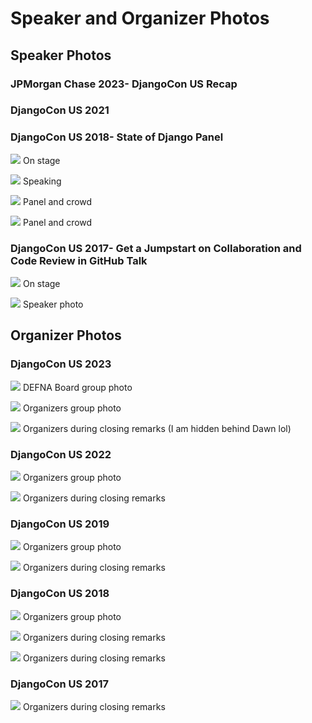 # Speaker and Organizer Photos

## Speaker Photos

### JPMorgan Chase 2023- DjangoCon US Recap

### DjangoCon US 2021

### DjangoCon US 2018- State of Django Panel

![](speaker-and-organizer-photos/djangocon-us-2018-state-of-django-panel-side.jpg)
On stage

![](speaker-and-organizer-photos/djangocon-us-2018-state-of-django-panel-me-speaking.jpg)
Speaking

![](speaker-and-organizer-photos/djangocon-us-2018-state-of-django-panel-front.jpg)
Panel and crowd

![](speaker-and-organizer-photos/djangocon-us-2018-state-of-django-panel-crowd.jpg)
Panel and crowd

### DjangoCon US 2017- Get a Jumpstart on Collaboration and Code Review in GitHub Talk

![](speaker-and-organizer-photos/djangocon-us-2017-on-stage.jpg)
On stage

![](speaker-and-organizer-photos/djangocon-us-2017-speaker-photo.jpg)
Speaker photo

## Organizer Photos

### DjangoCon US 2023

![](speaker-and-organizer-photos/djangocon-us-2023-defna-board-outside.jpg)
DEFNA Board group photo

![](speaker-and-organizer-photos/djangocon-us-2023-organizers-outside.jpg)
Organizers group photo

![](speaker-and-organizer-photos/djangocon-us-2023-organizers-stage.jpg)
Organizers during closing remarks (I am hidden behind Dawn lol)

### DjangoCon US 2022

![](speaker-and-organizer-photos/djangocon-us-2022-organizers-outside.jpg)
Organizers group photo

![](speaker-and-organizer-photos/djangocon-us-2022-organizers-stage.jpg)
Organizers during closing remarks

### DjangoCon US 2019

![](speaker-and-organizer-photos/djangocon-us-2019-organizers-outside.jpg)
Organizers group photo

![](speaker-and-organizer-photos/djangocon-us-2019-organizers-stage.jpg)
Organizers during closing remarks

### DjangoCon US 2018

![](speaker-and-organizer-photos/djangocon-us-2018-organizers-outside.jpg)
Organizers group photo

![](speaker-and-organizer-photos/djangocon-us-2018-organizers-stage-side.jpg)
Organizers during closing remarks

![](speaker-and-organizer-photos/djangocon-us-2018-organizers-stage.jpg)
Organizers during closing remarks

### DjangoCon US 2017

![](speaker-and-organizer-photos/djangocon-us-2017-organizers-stage.jpg)
Organizers during closing remarks
